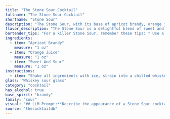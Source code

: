 ```yaml
---
title: "The Stone Sour Cocktail"
fullname: "The Stone Sour Cocktail"
shortname: "Stone Sour"
description: "The Stone Sour, with its base of apricot brandy, orange juice, and sweet & sour mix, is a classic Sour cocktail.  Dating back to the 19th century, Sours were a popular choice in saloons and were often tailored to the available ingredients, creating a range of unique variations like the Stone Sour. "
flavor_description: "The Stone Sour is a delightful blend of sweet and tart. Apricot brandy brings a warm, fruity sweetness, while orange juice adds a vibrant citrus kick. The sweet and sour mix balances the flavors, resulting in a refreshing and slightly tangy cocktail that is both smooth and complex.  "
bartender_tips: "For a killer Stone Sour, remember these tips: * Use a good quality Apricot Brandy for a richer flavor.* Freshly squeezed orange juice is key, avoid bottled.* Don't be shy with the sweet and sour mix, it balances the tartness.* Shake well with ice for a frosty, refreshing drink.* Garnish with a Luxardo cherry and a twist of orange peel. "
ingredients:
  - item: "Apricot Brandy"
    measure: "1 oz"
  - item: "Orange Juice"
    measure: "1 oz"
  - item: "Sweet And Sour"
    measure: "1 oz"
instructions:
  - item: "Shake all ingredients with ice, strain into a chilled whiskey sour glass, and serve."
glass: "Whiskey sour glass"
category: "cocktail"
has_alcohol: true
base_spirit: "brandy"
family: "sour"
visual: "## LLM Prompt:**Describe the appearance of a Stone Sour cocktail, considering the following elements:*** **Color:**  The drink is a blend of apricot brandy, orange juice, and sweet and sour mix. What color does this combination create? Is it vibrant, muted, or somewhere in between? * **Transparency:** Is the drink clear, cloudy, or somewhere in between? * **Texture:** Does the drink have a smooth, frothy, or layered appearance? * **Garnish:**  The Stone Sour is often garnished with an orange slice or cherry. How does the garnish contribute to the overall visual appeal of the cocktail?**Example:**A Stone Sour is a vibrant, amber-hued cocktail. The orange juice contributes a slight cloudiness to the drink, making it appear slightly opaque. It is typically served in a rocks glass with a smooth texture and a gentle layer of foam on top. An orange slice perched on the rim adds a splash of color and a refreshing aroma. "
source: "thecocktaildb"
---
```


